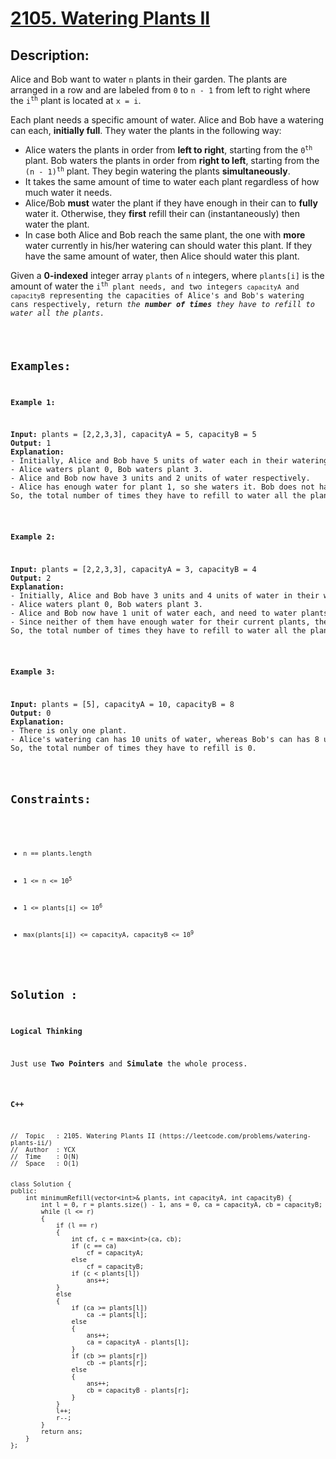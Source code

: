# [2105. Watering Plants II](https://leetcode.com/problems/watering-plants-ii/)


## Description:

<p>Alice and Bob want to water <code>n</code> plants in their garden. The plants are arranged in a row and are labeled from <code>0</code> to <code>n - 1</code> from left to right where the <code>i<sup>th</sup></code> plant is located at <code>x = i</code>.</p>

<p>Each plant needs a specific amount of water. Alice and Bob have a watering can each, <strong>initially full</strong>. They water the plants in the following way:</p>
<ul>
  <li>Alice waters the plants in order from <strong>left to right</strong>, starting from the <code>0<sup>th</sup></code> plant. Bob waters the plants in order from <strong>right to left</strong>, starting from the <code>(n - 1)<sup>th</sup></code> plant. They begin watering the plants <strong>simultaneously</strong>.</li>
  <li>It takes the same amount of time to water each plant regardless of how much water it needs.</li>
  <li>Alice/Bob <strong>must</strong> water the plant if they have enough in their can to <strong>fully</strong> water it. Otherwise, they <strong>first</strong> refill their can (instantaneously) then water the plant.</li>
  <li>In case both Alice and Bob reach the same plant, the one with <strong>more</strong> water currently in his/her watering can should water this plant. If they have the same amount of water, then Alice should water this plant.</li>
</ul>
<p>Given a <strong>0-indexed</strong> integer array <code>plants</code> of <code>n</code> integers, where <code>plants[i]</code> is the amount of water the <code>i<sup>th</sup> plant needs, and two integers <code>capacityA</code> and <code>capacityB</code> representing the capacities of Alice's and Bob's watering cans respectively, return <em>the <strong>number of times</strong> they have to refill to water all the plants.</em></p>


## Examples:

<strong>Example 1:</strong>
<pre>
<strong>Input:</strong> plants = [2,2,3,3], capacityA = 5, capacityB = 5
<strong>Output:</strong> 1
<strong>Explanation:</strong> 
- Initially, Alice and Bob have 5 units of water each in their watering cans.
- Alice waters plant 0, Bob waters plant 3.
- Alice and Bob now have 3 units and 2 units of water respectively.
- Alice has enough water for plant 1, so she waters it. Bob does not have enough water for plant 2, so he refills his can then waters it.
So, the total number of times they have to refill to water all the plants is 0 + 0 + 1 + 0 = 1.
</pre>

<strong>Example 2:</strong>
<pre>
<strong>Input:</strong> plants = [2,2,3,3], capacityA = 3, capacityB = 4
<strong>Output:</strong> 2
<strong>Explanation:</strong> 
- Initially, Alice and Bob have 3 units and 4 units of water in their watering cans respectively.
- Alice waters plant 0, Bob waters plant 3.
- Alice and Bob now have 1 unit of water each, and need to water plants 1 and 2 respectively.
- Since neither of them have enough water for their current plants, they refill their cans and then water the plants.
So, the total number of times they have to refill to water all the plants is 0 + 1 + 1 + 0 = 2.
</pre>

<strong>Example 3:</strong>
<pre>
<strong>Input:</strong> plants = [5], capacityA = 10, capacityB = 8
<strong>Output:</strong> 0
<strong>Explanation:</strong> 
- There is only one plant.
- Alice's watering can has 10 units of water, whereas Bob's can has 8 units. Since Alice has more water in her can, she waters this plant.
So, the total number of times they have to refill is 0.
</pre>


## Constraints:

<ul>
  <li><code>n == plants.length</code></li>
  <li><code>1 &lt;= n &lt;= 10<sup>5</sup></code></li>
  <li><code>1 &lt;= plants[i] &lt;= 10<sup>6</sup></code></li>
  <li><code>max(plants[i]) &lt;= capacityA, capacityB &lt;= 10<sup>9</sup></code></li>
</ul>


## Solution :

<strong>Logical Thinking</strong>
<p>Just use <strong>Two Pointers</strong> and <strong>Simulate</strong> the whole process.</p>


<strong>C++</strong>

```
//  Topic   : 2105. Watering Plants II (https://leetcode.com/problems/watering-plants-ii/)
//  Author  : YCX
//  Time    : O(N)
//  Space   : O(1)


class Solution {
public:
    int minimumRefill(vector<int>& plants, int capacityA, int capacityB) {
        int l = 0, r = plants.size() - 1, ans = 0, ca = capacityA, cb = capacityB;
        while (l <= r)
        {
            if (l == r)
            {
                int cf, c = max<int>(ca, cb);
                if (c == ca)
                    cf = capacityA;
                else
                    cf = capacityB;
                if (c < plants[l])
                    ans++;
            }
            else
            {
                if (ca >= plants[l])
                    ca -= plants[l];
                else
                {
                    ans++;
                    ca = capacityA - plants[l];
                }
                if (cb >= plants[r])
                    cb -= plants[r];
                else
                {
                    ans++;
                    cb = capacityB - plants[r];
                }
            }
            l++;
            r--;
        }
        return ans;
    }
};
```